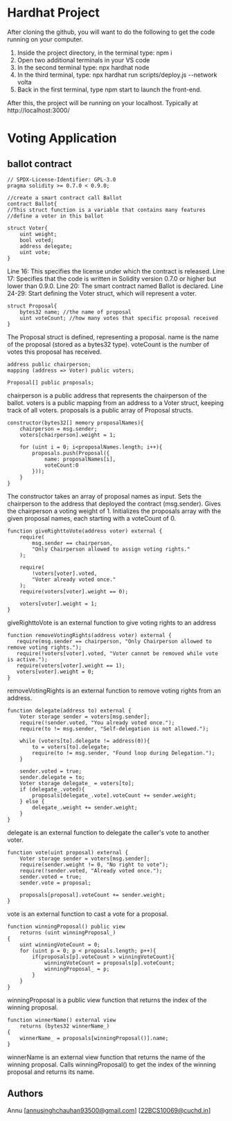 # Hardhat Project

After cloning the github, you will want to do the following to get the code running on your computer.

1. Inside the project directory, in the terminal type: npm i
2. Open two additional terminals in your VS code
3. In the second terminal type: npx hardhat node
4. In the third terminal, type: npx hardhat run scripts/deploy.js --network volta
5. Back in the first terminal, type npm start to launch the front-end.

After this, the project will be running on your localhost. 
Typically at http://localhost:3000/
# Voting Application
## ballot contract 

```solidity
// SPDX-License-Identifier: GPL-3.0
pragma solidity >= 0.7.0 < 0.9.0;

//create a smart contract call Ballot
contract Ballot{
//This struct function is a variable that contains many features
//define a voter in this ballot

struct Voter{
    uint weight;
    bool voted;
    address delegate;
    uint vote;
}
````
Line 16: This specifies the license under which the contract is released.
Line 17: Specifies that the code is written in Solidity version 0.7.0 or higher but lower than 0.9.0.
Line 20: The smart contract named Ballot is declared.
Line 24-29: Start defining the Voter struct, which will represent a voter.
```solidity
struct Proposal{
    bytes32 name; //the name of proposal
    uint voteCount; //how many votes that specific proposal received
}
```
The Proposal struct is defined, representing a proposal.
name is the name of the proposal (stored as a bytes32 type).
voteCount is the number of votes this proposal has received.
```solidity
address public chairperson;
mapping (address => Voter) public voters;

Proposal[] public proposals;
```
chairperson is a public address that represents the chairperson of the ballot.
voters is a public mapping from an address to a Voter struct, keeping track of all voters.
proposals is a public array of Proposal structs.
```solidity
constructor(bytes32[] memory proposalNames){
    chairperson = msg.sender;
    voters[chairperson].weight = 1;

    for (uint i = 0; i<proposalNames.length; i++){
        proposals.push(Proposal({
            name: proposalNames[i],
            voteCount:0
        }));
    }
}
```
The constructor takes an array of proposal names as input.
Sets the chairperson to the address that deployed the contract (msg.sender).
Gives the chairperson a voting weight of 1.
Initializes the proposals array with the given proposal names, each starting with a voteCount of 0.
```solidity
function giveRighttoVote(address voter) external {
    require(
        msg.sender == chairperson,
        "Only Chairperson allowed to assign voting rights."
    );

    require(
        !voters[voter].voted,
        "Voter already voted once."
    );
    require(voters[voter].weight == 0);

    voters[voter].weight = 1;
}
```
 giveRighttoVote is an external function to give voting rights to an address
 ```solidity
function removeVotingRights(address voter) external {
    require(msg.sender == chairperson, "Only Chairperson allowed to remove voting rights.");
    require(!voters[voter].voted, "Voter cannot be removed while vote is active.");
    require(voters[voter].weight == 1);
    voters[voter].weight = 0;
}
```
removeVotingRights is an external function to remove voting rights from an address.
```solidity
function delegate(address to) external {
    Voter storage sender = voters[msg.sender];
    require(!sender.voted, "You already voted once.");
    require(to != msg.sender, "Self-delegation is not allowed.");

    while (voters[to].delegate != address(0)){
        to = voters[to].delegate;
        require(to != msg.sender, "Found loop during Delegation.");
    }

    sender.voted = true;
    sender.delegate = to;
    Voter storage delegate_ = voters[to];
    if (delegate_.voted){
        proposals[delegate_.vote].voteCount += sender.weight;
    } else {
        delegate_.weight += sender.weight;
    }
}
```
delegate is an external function to delegate the caller's vote to another voter.
```solidity
function vote(uint proposal) external {
    Voter storage sender = voters[msg.sender];
    require(sender.weight != 0, "No right to vote");
    require(!sender.voted, "Already voted once.");
    sender.voted = true;
    sender.vote = proposal;

    proposals[proposal].voteCount += sender.weight;
}
```
vote is an external function to cast a vote for a proposal.
```solidity
function winningProposal() public view
    returns (uint winningProposal_)
{
    uint winningVoteCount = 0;
    for (uint p = 0; p < proposals.length; p++){
        if(proposals[p].voteCount > winningVoteCount){
            winningVoteCount = proposals[p].voteCount;
            winningProposal_ = p;
        }
    }
}
```
winningProposal is a public view function that returns the index of the winning proposal.
```solidity
function winnerName() external view
    returns (bytes32 winnerName_)
{
    winnerName_ = proposals[winningProposal()].name;
}
```
winnerName is an external view function that returns the name of the winning proposal.
Calls winningProposal() to get the index of the winning proposal and returns its name.
## Authors

Annu
[annusinghchauhan93500@gmail.com]
[22BCS10069@cuchd.in]


